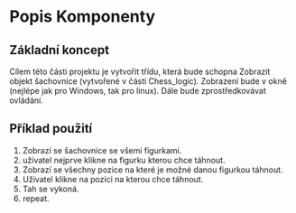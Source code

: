 # Popis Komponenty

## Základní koncept

Cílem této části projektu je vytvořit třídu, která bude schopna Zobrazit objekt šachovnice (vytvořené v části Chess_logic). Zobrazení bude v okně (nejlépe jak pro Windows, tak pro linux). Dále bude zprostředkovávat ovládání. 

## Příklad použití
1) Zobrazí se šachovnice se všemi figurkami.
2) uživatel nejprve klikne na figurku kterou chce táhnout.
3) Zobrazí se všechny pozice na které je možné danou figurkou táhnout.
4) Uživatel klikne na pozici na kterou chce táhnout.
5) Tah se vykoná.
6) repeat.
